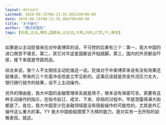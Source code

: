 ```yaml
---
layout: default
Lastmod: 2020-08-15T06:21:55.085158+00:00
date: 2019-06-15T06:21:55.084758+00:00
title: "关于破七"
author: "槽点挖掘机"
tags: [贬值,主动,博弈,国都会,以主动,大棋,扫码,打赏,YY,微信]
---
```


如果是以主动贬值来应对中美博弈的话，不可控的后果有三个：第一，我大中国的进口商苦不堪言。第二，其它对华逆差国都会开始跳脚。第三，国内的外资都会吓尿，接下来就是夺路而逃。

综合来说，我个人不太相信主动贬值这一说。贬值对于中美博弈来说有没有效果还挺难说，带来的三个负面冲击但是立竿见影的。这事应该就是资金外流压力太大，银行随行就市的结果，谈不上主动操作。

另外的理由是，我大中国的金融管理体系就是筛子，根本没有保密可言。真要有这种主动操作的指示，在指令拟订、成文、下发、存档的过程中，早就泄露得满大街都是了。各位，我大中国至少在金融领域是没有隐秘操作的可能性的，尤其是外汇操作这么重大的事。YY 我大中国偷偷摸摸下大棋的能力，是对实务一无所知的幼稚表现。就这。
